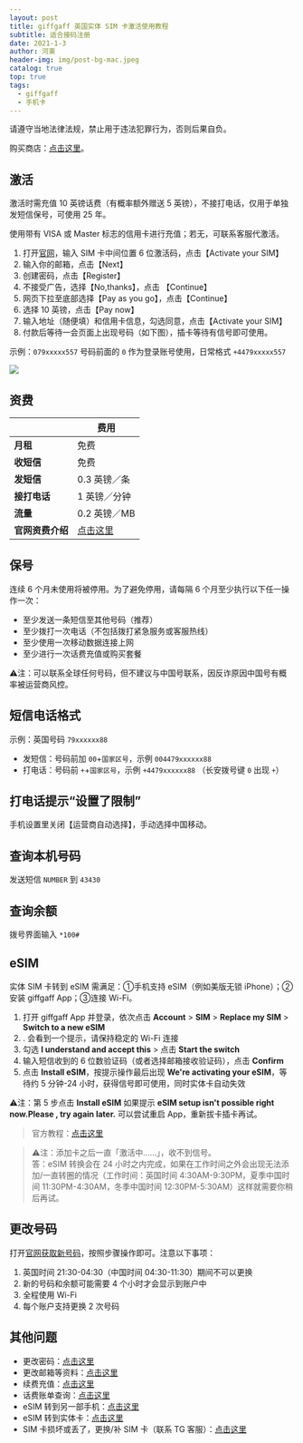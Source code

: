 ```yaml
---
layout: post
title: giffgaff 英国实体 SIM 卡激活使用教程
subtitle: 适合接码注册
date: 2021-1-3
author: 河東
header-img: img/post-bg-mac.jpeg
catalog: true
top: true
tags:
  - giffgaff
  - 手机卡
---
```


请遵守当地法律法规，禁止用于违法犯罪行为，否则后果自负。

购买商店：[点击这里](https://t.me/GVStore)。

## 激活

激活时需充值 10 英镑话费（有概率额外赠送 5 英镑），不接打电话，仅用于单独发短信保号，可使用 25 年。

使用带有 VISA 或 Master 标志的信用卡进行充值；若无，可联系客服代激活。

1. 打开[官网](https://www.giffgaff.com/activate)，输入 SIM 卡中间位置 6 位激活码，点击【Activate your SIM】
2. 输入你的邮箱，点击【Next】
3. 创建密码，点击【Register】
4. 不接受广告，选择【No,thanks】，点击 【Continue】
5. 网页下拉至底部选择【Pay as you go】，点击【Continue】
6. 选择 10 英镑，点击【Pay now】
7. 输入地址（随便填）和信用卡信息，勾选同意，点击【Activate your SIM】
8. 付款后等待一会页面上出现号码（如下图），插卡等待有信号即可使用。

示例：`079xxxxx557` 号码前面的 `0` 作为登录账号使用，日常格式 `+4479xxxxx557`

![](https://i.imgur.com/Q9cZKmj.png)

## 资费

|  |  费用 |
|  ----  | ----  |
| **月租**  |  免费 |
|  **收短信**  | 免费 |
|  **发短信**       |   0.3 英镑／条 |
|  **接打电话**       |   1 英镑／分钟 |
| **流量**    | 0.2 英镑／MB   |
|**官网资费介绍**|[点击这里](https://www.giffgaff.com/roaming-charges)|

## 保号
连续 6 个月未使用将被停用。为了避免停用，请每隔 6 个月至少执行以下任一操作一次：

- 至少发送一条短信至其他号码（推荐）
- 至少拨打一次电话（不包括拨打紧急服务或客服热线）
- 至少使用一次移动数据连接上网
- 至少进行一次话费充值或购买套餐

⚠️注：可以联系全球任何号码，但不建议与中国号联系，因反诈原因中国号有概率被运营商风控。

## 短信电话格式

示例：英国号码 `79xxxxxx88`
- 发短信：号码前加 `00`+`国家区号`，示例 `004479xxxxxx88`
- 打电话：号码前 `+`+`国家区号`，示例 `+4479xxxxxx88` （长安拨号键 `0` 出现 `+`）

## 打电话提示“设置了限制”

手机设置里关闭【运营商自动选择】，手动选择中国移动。

## 查询本机号码

发送短信 `NUMBER` 到 `43430`

## 查询余额

拨号界面输入 `*100#`

## eSIM

实体 SIM 卡转到 eSIM 需满足：①手机支持 eSIM（例如美版无锁 iPhone）；②安装 giffgaff App；③连接 Wi-Fi。

1. 打开 giffgaff App 并登录，依次点击 **Account** > **SIM** > **Replace my SIM** > **Switch to a new eSIM**
2. . 会看到一个提示，请保持稳定的 Wi-Fi 连接
3. 勾选 **I understand and accept this** > 点击 **Start the switch**
4. 输入短信收到的 6 位数验证码（或者选择邮箱接收验证码），点击 **Confirm**
5. 点击 **Install eSIM**，按提示操作最后出现 **We're activating your eSIM**，等待约 5 分钟-24 小时，获得信号即可使用，同时实体卡自动失效

⚠️注：第 5 步点击 **Install eSIM** 如果提示 **eSIM setup isn't possible right now.Please , try again later.** 可以尝试重启 App，重新拔卡插卡再试。

>官方教程：[点击这里](https://www.giffgaff.com/help/articles/how-do-i-get-an-esim-on-giffgaff)

>⚠️注：添加卡之后一直「激活中……」，收不到信号。\
>答：eSIM 转换会在 24 小时之内完成，如果在工作时间之外会出现无法添加/一直转圈的情况（工作时间：英国时间 4:30AM-9:30PM，夏季中国时间 11:30PM-4:30AM，冬季中国时间 12:30PM-5:30AM）这样就需要你稍后再试。

## 更改号码

打开[官网获取新号码](https://www.giffgaff.com/profile/details/getnumber)，按照步骤操作即可。注意以下事项：

1. 英国时间 21:30-04:30（中国时间 04:30-11:30）期间不可以更换
2. 新的号码和余额可能需要 4 个小时才会显示到账户中
3. 全程使用 Wi-Fi
4. 每个账户支持更换 2 次号码

## 其他问题

- 更改密码：[点击这里](https://www.giffgaff.com/auth/reset-password)
- 更改邮箱等资料：[点击这里](https://www.giffgaff.com/profile/details)
- 续费充值：[点击这里](https://www.giffgaff.com/top-up)
- 话费账单查询：[点击这里](https://www.giffgaff.com/profile/usage-statement)
- eSIM 转到另一部手机：[点击这里](https://www.giffgaff.com/help/articles/can-i-still-use-my-esim-if-i-switch-to-a-different-phone)
- eSIM 转到实体卡：[点击这里](https://www.giffgaff.com/help/articles/can-i-switch-back-to-a-physical-sim-card-from-an-esim)
- SIM 卡损坏或丢了，更换/补 SIM 卡（联系 TG 客服）：[点击这里](https://www.giffgaff.com/profile/details#simswap)